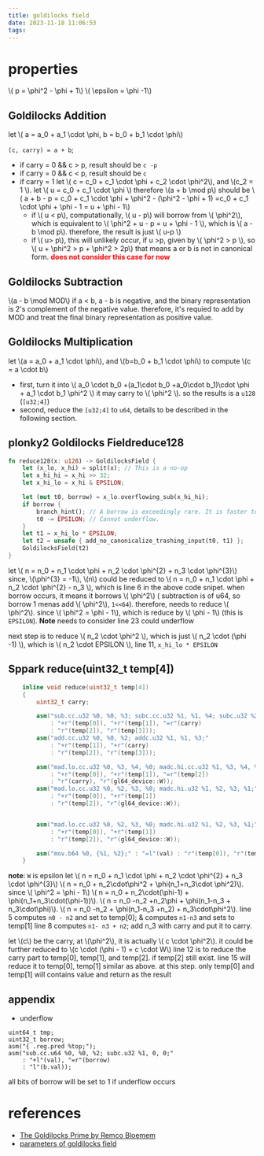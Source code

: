```yaml
---
title: goldilocks field
date: 2023-11-18 11:06:53
tags:
---
```



<script
  src="https://cdn.mathjax.org/mathjax/latest/MathJax.js?config=TeX-AMS-MML_HTMLorMML"
  type="text/javascript">
</script>

# properties
\\( p = \phi^2 - \phi + 1\\)
\\( \epsilon  = \phi -1\\)

## Goldilocks Addition
let \\( a = a_0 + a_1 \cdot \phi, b = b_0 + b_1 \cdot \phi\\)

`(c, carry) = a + b`;
- if carry = 0 && c > p, result should be `c -p`
- if carry = 0 && c < p, result should be `c`
- if carry = 1 
let \\( c = c_0 + c_1 \cdot \phi + c_2 \cdot \phi^2\\), and \\(c_2 = 1 \\). let \\( u = c_0 + c_1 \cdot \phi \\)
therefore \\(a + b \mod p\\) should be \\( a + b - p = c_0 + c_1 \cdot \phi + \phi^2 - (\phi^2 - \phi + 1) =c_0 + c_1 \cdot \phi + \phi - 1 = u + \phi - 1\\) 
  - if \\( u  <  p\\), computationally, \\( u  -  p\\) will borrow from \\( \phi^2\\), which is equivalent to
  \\( \phi^2 + u - p = u + \phi - 1  \\), which is \\( a - b \mod p\\). therefore, the result is just \\( u-p \\)
  - if \\( u> p\\), this will unlikely occur, if u >p, given by \\( \phi^2 > p \\), so \\( u + \phi^2 > p + \phi^2 > 2p\\) that means a or b is not in canonical form. <span style="color:red">**does not consider this case for now**</span>

## Goldilocks Subtraction
\\(a - b \mod MOD\\)
if a < b, a - b is negative, and the binary representation is 2's complement of the negative value. therefore, it's requied to add by MOD and treat the final binary representation as positive value.

## Goldilocks Multiplication
let \\(a = a_0 + a_1 \cdot \phi\\), and \\(b=b_0 + b_1 \cdot \phi\\)
to compute \\(c = a \cdot b\\)
- first, turn it into \\( a_0 \cdot b_0 +(a_1\cdot b_0 +a_0\cdot b_1)\cdot \phi + a_1 \cdot b_1 \phi^2 \\)
it may carry to \\( \phi^2 \\). so the results is a `u128` (`[u32;4]`)
- second, reduce the `[u32;4]` to `u64`, details to be described in the following section.
## plonky2 Goldilocks Fieldreduce128
```rust
fn reduce128(x: u128) -> GoldilocksField {
    let (x_lo, x_hi) = split(x); // This is a no-op
    let x_hi_hi = x_hi >> 32;
    let x_hi_lo = x_hi & EPSILON;

    let (mut t0, borrow) = x_lo.overflowing_sub(x_hi_hi);
    if borrow {
        branch_hint(); // A borrow is exceedingly rare. It is faster to branch.
        t0 -= EPSILON; // Cannot underflow.
    }
    let t1 = x_hi_lo * EPSILON;
    let t2 = unsafe { add_no_canonicalize_trashing_input(t0, t1) };
    GoldilocksField(t2)
}
```

let \\( n = n_0 + n_1 \cdot \phi + n_2 \cdot \phi^{2} + n_3 \cdot \phi^{3}\\)
since, \\(\phi^{3} = -1\\), \\(n\\) could be reduced to \\( n = n_0 + n_1 \cdot \phi + n_2 \cdot \phi^{2} - n_3  \\),
which is line 6 in the above code snipet. when borrow occurs, it means it borrows \\( \phi^2\\) ( subtraction is of u64, so borrow 1 menas add \\( \phi^2\\), `1<<64`). therefore, needs to reduce \\( \phi^2\\). since \\( \phi^2 = \phi - 1\\), which is reduce by \\( \phi - 1\\) (this is `EPSILON`). 
**Note** needs to consider line 23 could underflow

next step is to reduce \\( n_2 \cdot \phi^2 \\), which is just \\( n_2 \cdot (\phi -1)  \\), which is \\( n_2 \cdot EPSILON  \\), line 11, `x_hi_lo * EPSILON`


## Sppark reduce(uint32_t temp[4])
```cpp
    inline void reduce(uint32_t temp[4])
    {
        uint32_t carry;

        asm("sub.cc.u32 %0, %0, %3; subc.cc.u32 %1, %1, %4; subc.u32 %2, 0, 0;"
            : "+r"(temp[0]), "+r"(temp[1]), "=r"(carry)
            : "r"(temp[2]), "r"(temp[3]));
        asm("add.cc.u32 %0, %0, %2; addc.u32 %1, %1, %3;"
            : "+r"(temp[1]), "+r"(carry)
            : "r"(temp[2]), "r"(temp[3]));

        asm("mad.lo.cc.u32 %0, %3, %4, %0; madc.hi.cc.u32 %1, %3, %4, %1; addc.u32 %2, 0, 0;"
            : "+r"(temp[0]), "+r"(temp[1]), "=r"(temp[2])
            : "r"(carry), "r"(gl64_device::W));
        asm("mad.lo.cc.u32 %0, %2, %3, %0; madc.hi.u32 %1, %2, %3, %1;"
            : "+r"(temp[0]), "+r"(temp[1])
            : "r"(temp[2]), "r"(gl64_device::W));


        asm("mad.lo.cc.u32 %0, %2, %3, %0; madc.hi.u32 %1, %2, %3, %1;"
            : "+r"(temp[0]), "+r"(temp[1])
            : "r"(temp[2]), "r"(gl64_device::W));

        asm("mov.b64 %0, {%1, %2};" : "=l"(val) : "r"(temp[0]), "r"(temp[1]));
    }

```
**note**: `W` is epsilon
let \\( n = n_0 + n_1 \cdot \phi + n_2 \cdot \phi^{2} + n_3 \cdot \phi^{3}\\) 
\\( n = n_0 + n_2\cdot\phi^2 + \phi(n_1+n_3\cdot \phi^2)\\).
since \\( \phi^2 = \phi - 1\\)
\\( n = n_0 + n_2\cdot(\phi-1) + \phi(n_1+n_3\cdot(\phi-1))\\).
\\( n = n_0 -n_2 +n_2\phi + \phi(n_1-n_3 + n_3\cdot\phi)\\).
\\( n = n_0 -n_2 + \phi(n_1-n_3 +n_2) + n_3\cdot\phi^2\\).
line 5 computes `n0 - n2` and set to temp[0]; & computes `n1-n3` and sets to temp[1]
line 8 computes `n1- n3 + n2`; add n_3 with carry and put it to carry.

let \\(c\\) be the carry, at \\(\phi^2\\), it is actually \\( c \cdot \phi^2\\). it could be further reduced to  \\(c \cdot (\phi - 1) = c \cdot W\\)
line 12 is to reduce the carry part to temp[0], temp[1], and temp[2].
if temp[2] still exist. line 15 will reduce it to temp[0], temp[1] similar as above.
at this step. only temp[0] and temp[1] will contains value and return as the result


## appendix
- underflow
```
uint64_t tmp;
uint32_t borrow;
asm("{ .reg.pred %top;");
asm("sub.cc.u64 %0, %0, %2; subc.u32 %1, 0, 0;"
    : "+l"(val), "=r"(borrow)
    : "l"(b.val));
```
all bits of borrow will be set to 1 if underflow occurs

# references
- [The Goldilocks Prime by Remco Bloemem](https://xn--2-umb.com/22/goldilocks/)
- [parameters of goldilocks field](https://cronokirby.com/notes/2022/09/the-goldilocks-field/)